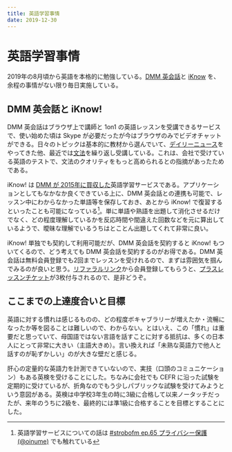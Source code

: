 ```yaml
---
title: 英語学習事情
date: 2019-12-30
---
```


# 英語学習事情

2019年の8月頃から英語を本格的に勉強している。[DMM 英会話](https://eikaiwa.dmm.com/)と [iKnow](https://iknow.jp/) を、余程の事情がない限り毎日実施している。

## DMM 英会話と iKnow!

DMM 英会話はブラウザ上で講師と 1on1 の英語レッスンを受講できるサービスで、使い始めた頃は Skype が必要だったが今はブラウザのみでビデオチャットができる。日々のトピックは基本的に教材から選んでいて、[デイリーニュース](https://eikaiwa.dmm.com/app/daily-news)をやってきた他、最近では[文法](https://eikaiwa.dmm.com/app/materials/grammar/6r1fXsYHEeimuzOlcF_9gA)を繰り返し受講している。これは、会社で受けている英語のテストで、文法のクオリティをもっと高められるとの指摘があったためである。

iKnow! は [DMM が 2015年に買収した](https://prtimes.jp/main/html/rd/p/000000252.000002581.html)英語学習サービスである。アプリケーションとしてもなかなか良くできている上に、DMM 英会話との連携も可能で、レッスン中にわからなかった単語等を保存しておき、あとから iKnow! で復習するといったことも可能になっている[^1]。単に単語や熟語を出題して消化させるだけでなく、どの程度理解しているかを反応時間や間違えた回数などを元に算出しているようで、曖昧な理解でいるうちはとことん出題してくれて非常に良い。

[^1]: 英語学習サービスについての話は [#strobofm ep.65 プライバシー保護 (@oinume)](https://strobo.fm/episode/65/) でも触れている

iKnow! 単独でも契約して利用可能だが、DMM 英会話を契約すると iKnow! もついてくるので、どう考えても DMM 英会話を契約するのがお得である。DMM 英会話は無料会員登録でも2回までレッスンを受けれるので、まずは雰囲気を掴んでみるのが良いと思う。[リファラルリンク](https://eikaiwa.dmm.com/f/810wrq/)から会員登録してもらうと、[プラスレッスンチケット](https://eikaiwa.dmm.com/tickets/)が3枚付与されるので、是非どうぞ。

## ここまでの上達度合いと目標

英語に対する慣れは感じるものの、どの程度ボキャブラリーが増えたか・流暢になったか等を図ることは難しいので、わからない。とはいえ、この「慣れ」は重要だと思っていて、母国語ではない言語を話すことに対する抵抗は、多くの日本人にとって非常に大きい（主語大きめ）。言い換えれば「未熟な英語力で他人と話すのが恥ずかしい」のが大きな壁だと感じる。

肝心の定量的な英語力を計測できていないので、実技（口頭のコミュニケーション）もある英検を受けることにした。ちなみに会社でも CEFR に沿った試験を定期的に受けているが、折角なのでもう少しパブリックな試験を受けてみようという意図がある。英検は中学校3年生の時に3級に合格して以来ノータッチだったが、来年のうちに2級を、最終的には準1級に合格することを目標とすることにした。
